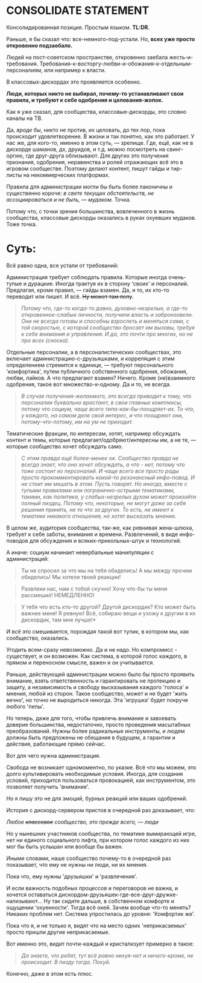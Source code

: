 # CONSOLIDATE STATEMENT

Консолидированная позиция. Простым языком. **TL:DR.**

Раньше, я бы сказал что: все-немного-под-устали. Но, **всех уже просто откровенно подзаебало.**

Людей на пост-советском пространстве, откровенно заебала жесть-и-требования. Требования-к-восторгу-любви-и-обожания-к-отдельным-персоналиям, или например к власти.

В классовых-дискордах это проявляется особенно.

**Люди, которых никто не выбирал, почему-то устанавливают свои правила, и требуют к себе одобрения и целования-жопок.**

Как я уже сказал, для сообщества, классовые-дискорды, это словно каналы на ТВ.

Да, *вроде бы*, никто не против, их целовать, до тех пор, пока происходит удовлетворение. В жизни и так понятно, как это работает. У нас же, для кого-то, именно в этом суть, — зрелище. Где, ещё, как не в дискорде шаманов, дх, друидов, и т.д. можно посмотреть на свинг-оргию, где друг-друга облизывают. Для других это получения признания, одобрения, неравенства и ролей отражающих всё это в игровом сообществе. Поэтому делают контент, пишут гайды и тир-листы на некоммерческих платформах.

Правила для администрации могли бы быть более лаконичны и существенно короче: *в свете текущих обстоятельств, не ассоциироваться и не быть, — мудаком.* Точка.

Потому что, с точки зрения большинства, вовлеченного в жизнь сообщества, классовые дискорды оказались в руках охуевших мудаков. Тоже точка.


# Суть:

Всё равно одна, все устали от требований:

Администрация требует соблюдать правила. Которые иногда очень-тупые и дурацкие. Иногда трактуя их в сторону 'своих' и персоналий. Предлагая, кроме правил, — гайды взамен. Да, и то, их кто-то переводит или пишет. И всё. ~~Ну может там пепу~~.

> *Потому что, где-то когда-то давно, духовно-незрелые, а где-то откровенное-слабые личности, получили власть и забронзовели. Они не всегда готовы и способны взрослеть и меняться сами, с той скоростью, с которой сообщество бросает им вызовы, требуя к себе внимания и управления. И да, это почти про многих, но не про всех (сноска).*

Отдельные персоналии, а в персоналистических сообществах, это включает администрацию-с-друзьяшками, и корреляция с этим определением стремится к единице, — требуют персонального 'комфортика', путем публичного собственного одобрения, обожания, любви, лайков. А что предлагают взамен? Ничего. Кроме (не)взаимного одобрения, такое вот множество-к-одному. Да и то, не всегда.

> *В случае получения-желаемого, это всегда приводит к тому, что персоналии буквально врастают, в свои главные комплексы, потому что социум, чаще всего *типа-как-бы-поощряет-их*. То что, у каждого, на самом деле свой интерес, и что поощряют они, потому-что-потому, им на ум не приходит.*

Тематические фракции, по интересам, хотят, например обсуждать контент и темы, которые предлагает/одобряют/интересны им, а не те, — которые сообщество хочет обсуждать само. 

> *С этим правда ещё более-менее ок. Сообщество правда не всегда знает, что оно хочет обсуждать, а что - нет, потому что тоже состоит из персоналий. И чаще всего все просто рады просто прокомментировать какой-то резонансный инфо-повод. И не стоит им мешать в этом. Пусть говорят. Но иногда, вместе с тупыми правилами или погранично-острыми тематиками, такими, как политика, у слабых-незрелых духом может произойти полный пиздец. Потому что, некоторые, не могут даже за себя решения принять, не то что за других. То есть, не имеют к тематике никакого отношения, но хотят высказать мнение.*

В целом же, аудитория сообщества, так-же, как ревнивая жена-шлюха, требует к себе заботы, внимания и времени. Развлечений, в виде инфо-поводов для обсуждения и всяких-прикольных-штук и технологий. 

А иначе: социум начинает невербальные манипуляции с администраций:
> Ты не спросил за что мы на тебя обиделись! А мы между прочим обиделись! Мы хотели твоей реакции! 

> Развлеки нас, нам с тобой скучно! Хочу что-бы ты меня рассмешил! НЕМЕДЛЕННО! 

> У тебя что есть кто-то другой? Другой дискордик? Кто может быть важнее меня! Я ревную! Всё, собираю вещи и ухожу к другим в их дискордик, там мне лучше!*

И всё это смешивается, порождая такой вот тупик, в котором мы, как сообщество, оказались.

Угодить всем-сразу невозможно. Да и не надо. Но компромисс - существует, и он возможен. Как система, в которой голос каждого, в прямом и переносном смысле, важен и он учитывается.

Раньше, действующей администрации можно было бы просто проявить внимание, взять ответственность и гарантировать не протекцию и защиту, а независимость и свободу высказывания каждого 'голоса' и мнения, любой из сторон. Такое сообщество, может и не будет 'жить вечно', но точно не выродиться никогда. Эта 'игрушка' будет покруче любого 'пепы'.

Но теперь, даже для того, чтобы привлечь внимание и завоевать доверие большинства, недостаточно, просто проведения масштабных преобразований. Нужны более радикальные инструменты, и людям должны быть предложены не обещания в будущем, а гарантии и действия, работающие прямо сейчас.


Вот для чего нужна администрация.


Свобода не возникает одномоментно, по указке. Всё что мы можем, это долго культивировать необходимые условия. Иногда, для создания условий, приходится пользоваться провокацией, как инструментом, это позволяет получить 'внимание'.



Но я пишу это не для эмоций, бурных реакций или ваших одобрений.



История с дискорд-сервером пристов в очередной раз доказывает, что:

*Любое ~~классовое~~ сообщество, это прежде всего, — *люди** 

Но у нынешних участников сообщества, по тематике вымирающей игре, нет ни единого социального лифта, при котором голос каждого из них мог бы быть услышан или вообще бы важен.

Иными словами, наше сообщество почему-то в очередной раз показывает, что ему не нужны ни люди, ни их мнения.

Пока что, ему нужны 'друзьяшки' и 'развлечения'.

И если важность подобных процессов и переговоров не важна, и хочется оставаться дискордом-друзьяшек-где-все-друг-дружке-нализывают... Ну так сидите дальше, в собственном комфорте и ощущении 'охуенности'. Тогда всё окей. Зачем вообще что-то менять? Никаких проблем нет. Система упростилась до уровня: 'Комфортик же'.

Пока что я, и не только я, видят что на место одних 'неприкасаемых' просто пришли другие неприкасаемые.

Вот именно это, видит почти-каждый и кристализует примерно в такое:
> *Да знаете, что ребят, тут всё равно нихуя-нет и ничего-кроме, не происходит. В пизду тогда. Похуй.*

Конечно, даже в этом есть плюс.